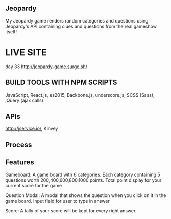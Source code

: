 

## Jeopardy

 My Jeopardy game renders random categories and questions using Jeopardy's API containing clues and questions from the real gameshow itself!


# LIVE SITE

day 33
http://jeopardy-game.surge.sh/

## BUILD TOOLS WITH NPM SCRIPTS

JavaScript,
React.js,
es2015,
Backbone.js,
underscore.js,
SCSS (Sass),
jQuery (ajax calls)


## APIs

http://jservice.io/,
Kinvey


## Process
## Features

Gameboard:
A game board with 6 categories.
Each category containing 5 questions worth 200,400,600,800,1000 points.
Total point display for your current score for the game

Question Modal:
A modal that shows the question when you click on it in the game board.
Input field for user to type in answer

Score: A tally of your score will be kept for every right answer.
